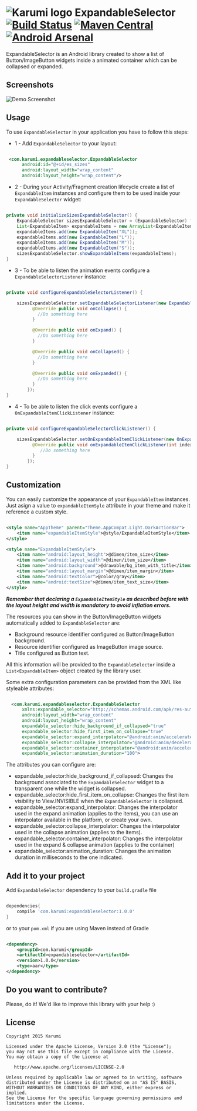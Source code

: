 ![Karumi logo][karumilogo] ExpandableSelector [![Build Status](https://travis-ci.org/Karumi/ExpandableSelector.svg?branch=master)](https://travis-ci.org/Karumi/ExpandableSelector) [![Maven Central](https://maven-badges.herokuapp.com/maven-central/com.karumi/expandableselector/badge.svg)](https://maven-badges.herokuapp.com/maven-central/com.karumi/expandableselector) [![Android Arsenal](https://img.shields.io/badge/Android%20Arsenal-ExpandableSelector-green.svg?style=flat)](https://android-arsenal.com/details/1/1987)
==================

ExpandableSelector is an Android library created to show a list of Button/ImageButton widgets inside a animated container which can be collapsed or expanded.

Screenshots
-----------

![Demo Screenshot][1]

Usage
-----

To use ``ExpandableSelector`` in your application you have to follow this steps:

* 1 - Add ``ExpandableSelector`` to your layout:

```xml

 <com.karumi.expandableselector.ExpandableSelector
      android:id="@+id/es_sizes"
      android:layout_width="wrap_content"
      android:layout_height="wrap_content"/>

```

* 2 - During your Activity/Fragment creation lifecycle create a list of ``ExpandableItem`` instances and configure them to be used inside your ``ExpandableSelector`` widget:

```java

private void initializeSizesExpandableSelector() {
    ExpandableSelector sizesExpandableSelector = (ExpandableSelector) findViewById(R.id.es_sizes);
    List<ExpandableItem> expandableItems = new ArrayList<ExpandableItem>();
    expandableItems.add(new ExpandableItem("XL"));
    expandableItems.add(new ExpandableItem("L"));
    expandableItems.add(new ExpandableItem("M"));
    expandableItems.add(new ExpandableItem("S"));
    sizesExpandableSelector.showExpandableItems(expandableItems);
}

```

* 3 - To be able to listen the animation events configure a ``ExpandableSelectorListener`` instance:

```java

private void configureExpandableSelectorListener() {

    sizesExpandableSelector.setExpandableSelectorListener(new ExpandableSelectorListener() {
          @Override public void onCollapse() {
            //Do something here
          }

          @Override public void onExpand() {
            //Do something here
          }

          @Override public void onCollapsed() {
            //Do something here
          }

          @Override public void onExpanded() {
            //Do something here
          }
        });
}

```

* 4 - To be able to listen the click events configure a ``OnExpandableItemClickListener`` instance:

```java

private void configureExpandableSelectorClickListener() {

    sizesExpandableSelector.setOnExpandableItemClickListener(new OnExpandableItemClickListener() {
          @Override public void onExpandableItemClickListener(int index, View view) {
             //Do something here
          }
        });
}

```

Customization
-------------

You can easily customize the appearance of your ``ExpandableItem`` instances. Just asign a value to ``expandableItemSyle`` attribute in your theme and make it reference a custom style.

```xml

<style name="AppTheme" parent="Theme.AppCompat.Light.DarkActionBar">
    <item name="expandableItemStyle">@style/ExpandableItemStyle</item>
</style>

<style name="ExpandableItemStyle">
    <item name="android:layout_height">@dimen/item_size</item>
    <item name="android:layout_width">@dimen/item_size</item>
    <item name="android:background">@drawable/bg_item_with_title</item>
    <item name="android:layout_margin">@dimen/item_margin</item>
    <item name="android:textColor">@color/gray</item>
    <item name="android:textSize">@dimen/item_text_size</item>
</style>

```

***Remember that declaring a ``ExpandableItemStyle`` as described before with the layout height and width is mandatory to avoid inflation errors.***

The resources you can show in the Button/ImageButton widgets automatically added to ``ExpandableSelector`` are:

* Background resource identifier configured as Button/ImageButton background.
* Resource identifier configured as ImageButton image source.
* Title configured as Button text.

All this information will be provided to the ``ExpandableSelector`` inside a ``List<ExpandableItem>`` object created by the library user.

Some extra configuration parameters can be provided from the XML like styleable attributes:

```xml

  <com.karumi.expandableselector.ExpandableSelector
      xmlns:expandable_selector="http://schemas.android.com/apk/res-auto"
      android:layout_width="wrap_content"
      android:layout_height="wrap_content"
      expandable_selector:hide_background_if_collapsed="true"
      expandable_selector:hide_first_item_on_collapse="true"
      expandable_selector:expand_interpolator="@android:anim/accelerate_interpolator"
      expandable_selector:collapse_interpolator="@android:anim/decelerate_interpolator"
      expandable_selector:container_interpolator="@android:anim/accelerate_decelerate_interpolator"
      expandable_selector:animation_duration="100">

```

The attributes you can configure are:

* expandable_selector:hide_background_if_collapsed: Changes the background associated to the ``ExpandableSelector`` widget to a transparent one while the widget is collapsed.
* expandable_selector:hide_first_item_on_collapse: Changes the first item visibility to View.INVISIBLE when the ``ExpandableSelector`` is collapsed.
* expandable_selector:expand_interpolator: Changes the interpolator used in the expand animation (applies to the items), you can use an interpolator available in the platform, or create your own.
* expandable_selector:collapse_interpolator: Changes the interpolator used in the collapse animation (applies to the items).
* expandable_selector:container_interpolator: Changes the interpolator used in the expand & collapse animation (applies to the container)
* expandable_selector:animation_duration: Changes the animation duration in milliseconds to the one indicated.

Add it to your project
----------------------

Add ``ExpandableSelector`` dependency to your ``build.gradle`` file

```groovy

dependencies{
    compile 'com.karumi:expandableselector:1.0.0'
}

```

or to your ``pom.xml`` if you are using Maven instead of Gradle

```xml

<dependency>
    <groupId>com.karumi</groupId>
    <artifactId>expandableselector</artifactId>
    <version>1.0.0</version>
    <type>aar</type>
</dependency>

```

Do you want to contribute?
--------------------------

Please, do it! We'd like to improve this library with your help :)

License
-------

    Copyright 2015 Karumi

    Licensed under the Apache License, Version 2.0 (the "License");
    you may not use this file except in compliance with the License.
    You may obtain a copy of the License at

       http://www.apache.org/licenses/LICENSE-2.0

    Unless required by applicable law or agreed to in writing, software
    distributed under the License is distributed on an "AS IS" BASIS,
    WITHOUT WARRANTIES OR CONDITIONS OF ANY KIND, either express or implied.
    See the License for the specific language governing permissions and
    limitations under the License.


[1]: ./art/screenshot_demo_1.gif
[karumilogo]: https://cloud.githubusercontent.com/assets/858090/11626547/e5a1dc66-9ce3-11e5-908d-537e07e82090.png
